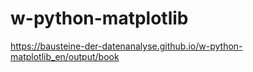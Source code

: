 # w-python-matplotlib

https://bausteine-der-datenanalyse.github.io/w-python-matplotlib_en/output/book
